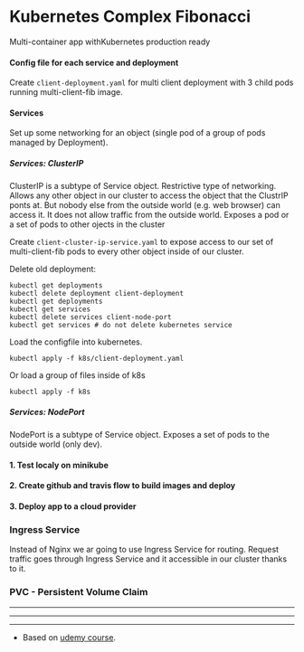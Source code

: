 # Kubernetes Complex Fibonacci

Multi-container app withKubernetes production ready

#### Config file for each service and deployment

Create ```client-deployment.yaml``` for multi client deployment with 3 child pods running multi-client-fib image.

#### Services

Set up some networking for an object (single pod of a group of pods managed by Deployment).

##### Services: ClusterIP

ClusterIP is a subtype of Service object.
Restrictive type of networking.
Allows any other object in our cluster to access the object that the ClustrIP ponts at. But nobody else from the outside world (e.g. web browser) can access it. It does not allow traffic from the outside world.
Exposes a pod or a set of pods to other ojects in the cluster

Create ```client-cluster-ip-service.yaml``` to expose access to our set of multi-client-fib pods to every other object inside of our cluster.

Delete old deployment:

    kubectl get deployments
    kubectl delete deployment client-deployment
    kubectl get deployments
    kubectl get services
    kubectl delete services client-node-port
    kubectl get services # do not delete kubernetes service

Load the configfile into kubernetes.

    kubectl apply -f k8s/client-deployment.yaml

Or load a group of files inside of k8s

    kubectl apply -f k8s

##### Services: NodePort

NodePort is a subtype of Service object.
Exposes a set of pods to the outside world (only dev).

#### 1. Test localy on minikube

#### 2. Create github and travis flow to build images and deploy

#### 3. Deploy app to a cloud provider

### Ingress Service

Instead of Nginx we ar going to use Ingress Service for routing.
Request traffic goes through Ingress Service and it accessible in our cluster thanks to it.

### PVC - Persistent Volume Claim

***

***

***

* Based on [udemy course](https://www.udemy.com/docker-and-kubernetes-the-complete-guide/).